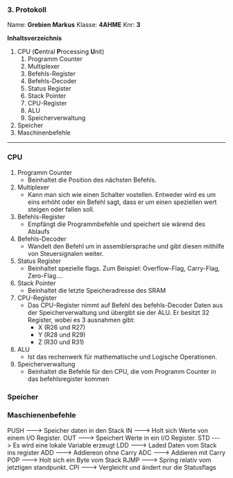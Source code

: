 ### 3. Protokoll
Name: **Grebien Markus**
Klasse: **4AHME**
Knr: **3**


**Inhaltsverzeichnis**

1. CPU (**C**entral **P**rocessing **U**nit)
	1. Programm Counter
	2. Multiplexer
	3. Befehls-Register
	4. Befehls-Decoder
	5. Status Register
	6. Stack Pointer
	7. CPU-Register
	8. ALU
	9. Speicherverwaltung
2. Speicher
1. Maschinenbefehle
 ---

### CPU
1. Programm Counter
	* Beinhaltet die Position des nächsten Befehls.
2. Multiplexer
	* Kann man sich wie einen Schalter vostellen. Entweder wird es um eins erhöht oder ein Befehl sagt, dass er um einen speziellen wert steigen oder fallen soll. 
3. Befehls-Register
	* Empfängt die Programmbefehle und speichert sie wärend des Ablaufs
4. Befehls-Decoder
	* Wandelt den Befehl um in assemblersprache und gibt diesen mithilfe von Steuersignalen weiter.
5. Status Register
	* Beinhaltet spezielle flags. Zum Beispiel: Overflow-Flag, Carry-Flag, Zero-Flag....
6. Stack Pointer
	* Beinhaltet die letzte Speicheradresse des SRAM
7. CPU-Register
	* Das CPU-Register nimmt auf Befehl des befehls-Decoder Daten aus der Speicherverwaltung und übergibt sie der ALU. Er besitzt 32 Register, wobei es 3 ausnahmen gibt: 
		* X (R26 und R27)
		* Y (R28 und R29)
		* Z (R30 und R31)
8. ALU
	* Ist das rechenwerk für mathematische und Logische Operationen. 
9. Speicherverwaltung
	*  Beinhaltet die Befehle für den CPU, die vom Programm Counter in das befehlsregister kommen

### Speicher


### Maschienenbefehle

PUSH ---> Speicher daten in den Stack
IN ---> Holt sich Werte von einem I/O Register.
OUT ---> Speichert Werte in ein I/O Register.
STD ---> Es wird eine lokale Variable erzeugt
LDD ---> Laded Daten vom Stack ins register
ADD ---> Addiereon ohne Carry
ADC ---> Addieren mit Carry
POP ---> Holt sich ein Byte vom Stack
RJMP ---> Spring relativ vom jetztigen standpunkt.
CPI ---> Vergleicht und ändert nur die Statusflags

